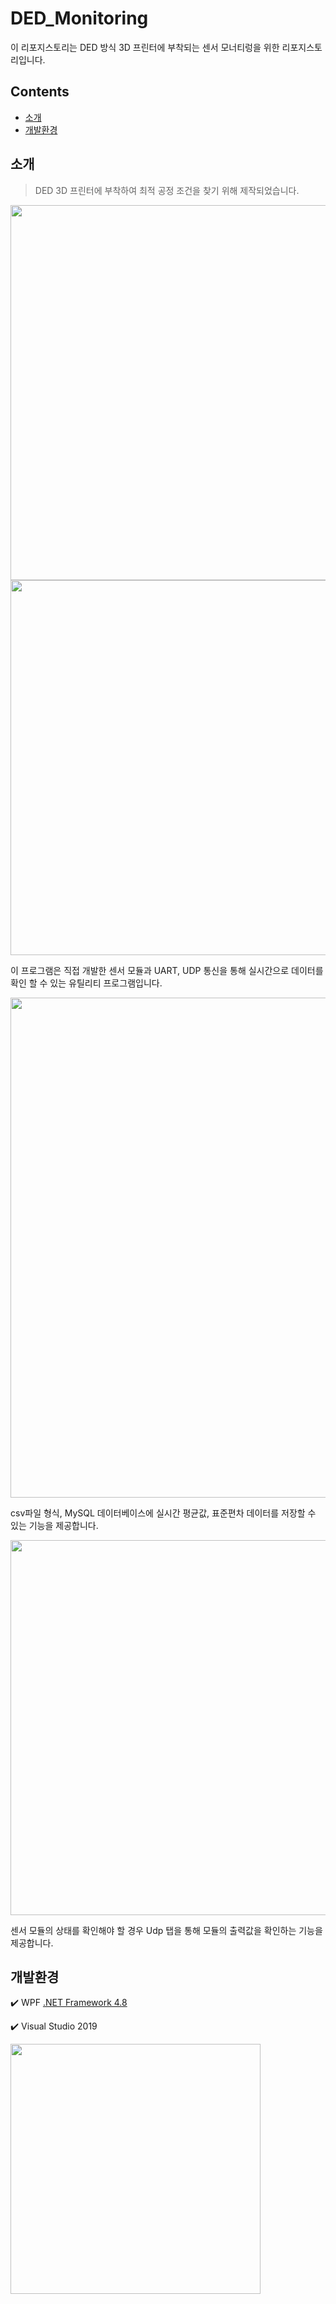 # DED_Monitoring
이 리포지스토리는 DED 방식 3D 프린터에 부착되는 센서 모너티렁을 위한 리포지스토리입니다.

## Contents 
- [소개](https://github.com/37inm/DED_Monitoring#%EC%86%8C%EA%B0%9C)
- [개발환경](https://github.com/37inm/DED_Monitoring#%EA%B0%9C%EB%B0%9C%ED%99%98%EA%B2%BD)

## 소개
> DED 3D 프린터에 부착하여 최적 공정 조건을 찾기 위해 제작되었습니다.
<img src="https://github.com/37inm/DED_Monitoring/assets/131761210/407c2736-e759-4387-a3c7-2b55fe65edf8" width="600"/>
<img src="https://github.com/37inm/DED_Monitoring/assets/131761210/2248f48d-3161-4f3d-afc2-72809035da6b" width="600"/>

이 프로그램은 직접 개발한 센서 모듈과 UART, UDP 통신을 통해 실시간으로 데이터를 확인 할 수 있는 유틸리티 프로그램입니다.

<img src="https://github.com/37inm/DED_Monitoring/assets/131761210/d08fafb6-0cc5-4f39-a8fc-53911a847159" width="800"/>

csv파일 형식, MySQL 데이터베이스에 실시간 평균값, 표준편차 데이터를 저장할 수 있는 기능을 제공합니다.


<img src="https://github.com/37inm/DED_Monitoring/assets/131761210/0bcd96d0-4ce2-43fd-8df0-553c9602cea1" width="600"/>

센서 모듈의 상태를 확인해야 할 경우 Udp 탭을 통해 모듈의 출력값을 확인하는 기능을 제공합니다.

## 개발환경
:heavy_check_mark: WPF [.NET Framework 4.8](https://dotnet.microsoft.com/ko-kr/download/dotnet-framework/net48)

:heavy_check_mark: Visual Studio 2019

<img src="https://github.com/37inm/GrblController/assets/131761210/673f9ef5-07f9-48ee-aaf2-7e659e2c8af7" width="400"/>
